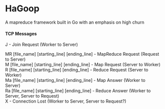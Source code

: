 HaGoop
======

A mapreduce framework built in Go with an emphasis on high churn


#### TCP Messages

J - Join Request (Worker to Server) 

MR [file\_name] [starting\_line] [ending\_line] - MapReduce Request (Request to Server)  
M [file\_name] [starting\_line] [ending\_line] - Map Request (Server to Worker)  
R [file\_name] [starting\_line] [ending\_line] - Reduce Request (Server to Worker)  
Ma [file\_name] [starting\_line] [ending\_line] - Map Answer (Worker to Server)  
Ra [file\_name] [starting\_line] [ending\_line] - Reduce Answer (Worker to Server, Server to Request)  
X - Connection Lost (Worker to Server, Server to Request?)